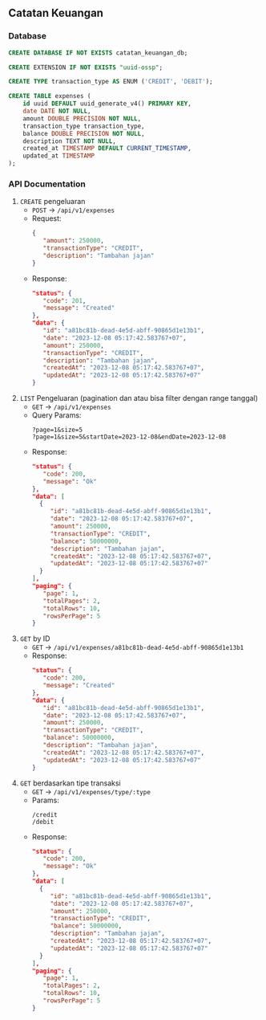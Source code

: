 ## Catatan Keuangan


### Database
```sql
CREATE DATABASE IF NOT EXISTS catatan_keuangan_db;

CREATE EXTENSION IF NOT EXISTS "uuid-ossp";

CREATE TYPE transaction_type AS ENUM ('CREDIT', 'DEBIT');

CREATE TABLE expenses (
    id uuid DEFAULT uuid_generate_v4() PRIMARY KEY,
    date DATE NOT NULL,
    amount DOUBLE PRECISION NOT NULL,
    transaction_type transaction_type,
    balance DOUBLE PRECISION NOT NULL,
    description TEXT NOT NULL,
    created_at TIMESTAMP DEFAULT CURRENT_TIMESTAMP,
    updated_at TIMESTAMP
);
```

### API Documentation

1. `CREATE` pengeluaran
    - `POST` -> `/api/v1/expenses`
    - Request:
      ```json
      {
         "amount": 250000,
         "transactionType": "CREDIT",
         "description": "Tambahan jajan"
      }
      ``` 
    - Response:
      ```json
      "status": {
         "code": 201,
         "message": "Created"
      },
      "data": {
         "id": "a81bc81b-dead-4e5d-abff-90865d1e13b1",
         "date": "2023-12-08 05:17:42.583767+07",
         "amount": 250000,
         "transactionType": "CREDIT",
         "description": "Tambahan jajan",
         "createdAt": "2023-12-08 05:17:42.583767+07",
         "updatedAt": "2023-12-08 05:17:42.583767+07"
      }
      ``` 
3. `LIST` Pengeluaran (pagination dan atau bisa filter dengan range tanggal)
    - `GET` -> `/api/v1/expenses`
    - Query Params:
      ```
      ?page=1&size=5
      ?page=1&size=5&startDate=2023-12-08&endDate=2023-12-08
      ``` 
    - Response:
      ```json
      "status": {
         "code": 200,
         "message": "Ok"
      },
      "data": [
        {
           "id": "a81bc81b-dead-4e5d-abff-90865d1e13b1",
           "date": "2023-12-08 05:17:42.583767+07",
           "amount": 250000,
           "transactionType": "CREDIT",
           "balance": 50000000,
           "description": "Tambahan jajan",
           "createdAt": "2023-12-08 05:17:42.583767+07",
           "updatedAt": "2023-12-08 05:17:42.583767+07"
        }
      ],
      "paging": {
         "page": 1,
         "totalPages": 2,
         "totalRows": 10,
         "rowsPerPage": 5
      }
      ``` 
5. `GET` by ID
    - `GET` -> `/api/v1/expenses/a81bc81b-dead-4e5d-abff-90865d1e13b1`
    - Response:
      ```json
      "status": {
         "code": 200,
         "message": "Created"
      },
      "data": {
         "id": "a81bc81b-dead-4e5d-abff-90865d1e13b1",
         "date": "2023-12-08 05:17:42.583767+07",
         "amount": 250000,
         "transactionType": "CREDIT",
         "balance": 50000000,
         "description": "Tambahan jajan",
         "createdAt": "2023-12-08 05:17:42.583767+07",
         "updatedAt": "2023-12-08 05:17:42.583767+07"
      }
7. `GET` berdasarkan tipe transaksi
    - `GET` -> `/api/v1/expenses/type/:type`
    - Params:
      ```
      /credit
      /debit
      ``` 
    - Response:
      ```json
      "status": {
         "code": 200,
         "message": "Ok"
      },
      "data": [
        {
           "id": "a81bc81b-dead-4e5d-abff-90865d1e13b1",
           "date": "2023-12-08 05:17:42.583767+07",
           "amount": 250000,
           "transactionType": "CREDIT",
           "balance": 50000000,
           "description": "Tambahan jajan",
           "createdAt": "2023-12-08 05:17:42.583767+07",
           "updatedAt": "2023-12-08 05:17:42.583767+07"
        }
      ],
      "paging": {
         "page": 1,
         "totalPages": 2,
         "totalRows": 10,
         "rowsPerPage": 5
      }
